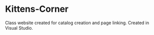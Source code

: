 # Kittens-Corner

Class website created for catalog creation and page linking.
Created in Visual Studio.
